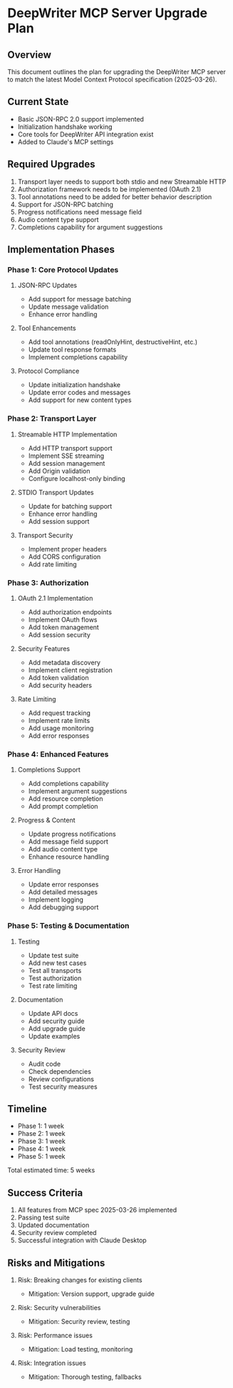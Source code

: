 # DeepWriter MCP Server Upgrade Plan

## Overview
This document outlines the plan for upgrading the DeepWriter MCP server to match the latest Model Context Protocol specification (2025-03-26).

## Current State
- Basic JSON-RPC 2.0 support implemented
- Initialization handshake working
- Core tools for DeepWriter API integration exist
- Added to Claude's MCP settings

## Required Upgrades
1. Transport layer needs to support both stdio and new Streamable HTTP
2. Authorization framework needs to be implemented (OAuth 2.1)
3. Tool annotations need to be added for better behavior description
4. Support for JSON-RPC batching
5. Progress notifications need message field
6. Audio content type support
7. Completions capability for argument suggestions

## Implementation Phases

### Phase 1: Core Protocol Updates
1. JSON-RPC Updates
   - Add support for message batching
   - Update message validation
   - Enhance error handling

2. Tool Enhancements
   - Add tool annotations (readOnlyHint, destructiveHint, etc.)
   - Update tool response formats
   - Implement completions capability

3. Protocol Compliance
   - Update initialization handshake
   - Update error codes and messages
   - Add support for new content types

### Phase 2: Transport Layer
1. Streamable HTTP Implementation
   - Add HTTP transport support
   - Implement SSE streaming
   - Add session management
   - Add Origin validation
   - Configure localhost-only binding

2. STDIO Transport Updates
   - Update for batching support
   - Enhance error handling
   - Add session support

3. Transport Security
   - Implement proper headers
   - Add CORS configuration
   - Add rate limiting

### Phase 3: Authorization
1. OAuth 2.1 Implementation
   - Add authorization endpoints
   - Implement OAuth flows
   - Add token management
   - Add session security

2. Security Features
   - Add metadata discovery
   - Implement client registration
   - Add token validation
   - Add security headers

3. Rate Limiting
   - Add request tracking
   - Implement rate limits
   - Add usage monitoring
   - Add error responses

### Phase 4: Enhanced Features
1. Completions Support
   - Add completions capability
   - Implement argument suggestions
   - Add resource completion
   - Add prompt completion

2. Progress & Content
   - Update progress notifications
   - Add message field support
   - Add audio content type
   - Enhance resource handling

3. Error Handling
   - Update error responses
   - Add detailed messages
   - Implement logging
   - Add debugging support

### Phase 5: Testing & Documentation
1. Testing
   - Update test suite
   - Add new test cases
   - Test all transports
   - Test authorization
   - Test rate limiting

2. Documentation
   - Update API docs
   - Add security guide
   - Add upgrade guide
   - Update examples

3. Security Review
   - Audit code
   - Check dependencies
   - Review configurations
   - Test security measures

## Timeline
- Phase 1: 1 week
- Phase 2: 1 week
- Phase 3: 1 week
- Phase 4: 1 week
- Phase 5: 1 week

Total estimated time: 5 weeks

## Success Criteria
1. All features from MCP spec 2025-03-26 implemented
2. Passing test suite
3. Updated documentation
4. Security review completed
5. Successful integration with Claude Desktop

## Risks and Mitigations
1. Risk: Breaking changes for existing clients
   - Mitigation: Version support, upgrade guide

2. Risk: Security vulnerabilities
   - Mitigation: Security review, testing

3. Risk: Performance issues
   - Mitigation: Load testing, monitoring

4. Risk: Integration issues
   - Mitigation: Thorough testing, fallbacks